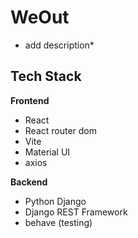 # WeOut
* add description*

## Tech Stack

**Frontend**
- React
- React router dom
- Vite
- Material UI
- axios


**Backend**
- Python Django
- Django REST Framework
- behave (testing)
